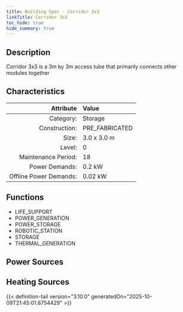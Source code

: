 ```yaml
---
title: Building Spec - Corridor 3x3
linkTitle: Corridor 3x3
toc_hide: true
hide_summary: true
---
```

<!-- This is generated by the MarsSim HelpGenertor, do not edit. -->

## Description
Corridor 3x3 is a 3m by 3m access tube that primarily connects&#10; other modules together

## Characteristics

| Attribute      | Value |
|--------:|:------|
|Category:|Storage|
|Construction:|PRE_FABRICATED|
|Size:|3.0 x 3.0 m|
|Level:|0|
|Maintenance Period:|18|
|Power Demands:|0.2 kW|
|Offline Power Demands:|0.02 kW|

## Functions
      
- LIFE_SUPPORT
- POWER_GENERATION
- POWER_STORAGE
- ROBOTIC_STATION
- STORAGE
- THERMAL_GENERATION


## Power Sources
      

## Heating Sources



{{< definition-tail version="3.10.0" generatedOn="2025-10-09T21:45:01.8754429" >}}

